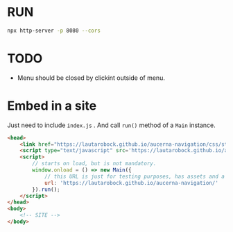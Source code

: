 # RUN
```bash
npx http-server -p 8080 --cors
```

# TODO

* Menu should be closed by clickint outside of menu.

# Embed in a site

Just need to include `index.js` . And call `run()` method of a `Main` instance.

```html
<head>
    <link href="https://lautarobock.github.io/aucerna-navigation/css/style.css" rel="stylesheet">
    <script type="text/javascript" src='https://lautarobock.github.io/aucerna-navigation/src/index.js'></script>
    <script>
        // starts on load, but is not mandatory.
        window.onload = () => new Main({
            // this URL is just for testing purposes, has assets and a mock configuration
            url: 'https://lautarobock.github.io/aucerna-navigation/'
        }).run();
    </script>
</head>
<body>
    <!-- SITE -->
</body>
```